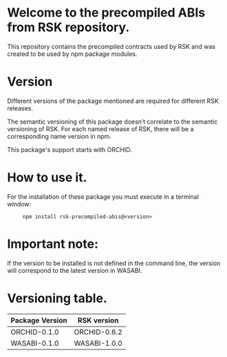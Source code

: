 # Welcome to the precompiled ABIs from RSK repository. 

This repository contains the precompiled contracts used by RSK and was created to be used by npm package modules.

# Version
Different versions of the package mentioned are required for different RSK releases.

The semantic versioning of this package doesn’t correlate to the semantic versioning of RSK. For each named release of RSK, there will be a corresponding name version in npm.  

This package's support starts with ORCHID.

# How to use it. 
For the installation of these package you must execute in a terminal window:

         npm install rsk-precompiled-abis@<version>

# Important note:
If the version to be installed is not defined in the command line, the version will correspond to the latest version in WASABI.

# Versioning table. 
| Package Version | RSK version   |  
|-----------------|---------------|
| ORCHID-0.1.0    | ORCHID-0.6.2  |
| WASABI-0.1.0    | WASABI-1.0.0  | 
